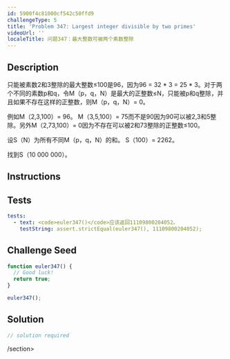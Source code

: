 ```yaml
---
id: 5900f4c81000cf542c50ffd9
challengeType: 5
title: 'Problem 347: Largest integer divisible by two primes'
videoUrl: ''
localeTitle: 问题347：最大整数可被两个素数整除
---
```


## Description
<section id="description">只能被素数2和3整除的最大整数≤100是96，因为96 = 32 * 3 = 25 * 3。对于两个不同的素数p和q，令M（p，q，N）是最大的正整数≤N，只能被p和q整除，并且如果不存在这样的正整数，则M（p，q，N）= 0。 <p>例如M（2,3,100）= 96。 M（3,5,100）= 75而不是90因为90可以被2,3和5整除。另外M（2,73,100）= 0因为不存在可以被2和73整除的正整数≤100。 </p><p>设S（N）为所有不同M（p，q，N）的和。 S（100）= 2262。 </p><p>找到S（10 000 000）。 </p></section>

## Instructions
<section id="instructions">
</section>

## Tests
<section id='tests'>

```yml
tests:
  - text: <code>euler347()</code>应该返回11109800204052。
    testString: assert.strictEqual(euler347(), 11109800204052);

```

</section>

## Challenge Seed
<section id='challengeSeed'>

<div id='js-seed'>

```js
function euler347() {
  // Good luck!
  return true;
}

euler347();

```

</div>



</section>

## Solution
<section id='solution'>

```js
// solution required
```

/section>
